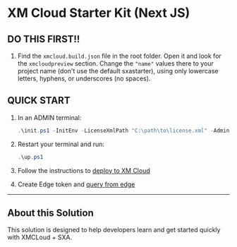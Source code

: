 # XM Cloud Starter Kit (Next JS)

## DO THIS FIRST!!
1. Find the `xmcloud.build.json` file in the root folder. Open it and look for the `xmcloudpreview` section. Change the `"name"` values there to your project name (don't use the default sxastarter), using only lowercase letters, hyphens, or underscores (no spaces).

## QUICK START

1. In an ADMIN terminal:

    ```ps1
    .\init.ps1 -InitEnv -LicenseXmlPath "C:\path\to\license.xml" -AdminPassword "DesiredAdminPassword"
    ```

2. Restart your terminal and run:

    ```ps1
    .\up.ps1
    ```

3. Follow the instructions to [deploy to XM Cloud](#deploy-to-xmcloud)

4. Create Edge token and [query from edge](#query-edge)

*** 

## About this Solution
This solution is designed to help developers learn and get started quickly
with XMCLoud + SXA.


